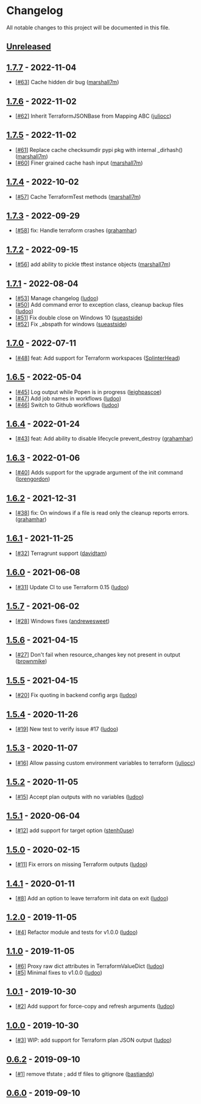 # Changelog

All notable changes to this project will be documented in this file.
<!-- markdownlint-disable MD024 -->

## [Unreleased]


<!-- None < 2022-11-04 13:00:05+00:00 -->


## [1.7.7] - 2022-11-04
<!-- 2022-11-04 13:00:05+00:00 < 2022-11-02 13:49:30+00:00 -->

- [[#63](https://github.com/GoogleCloudPlatform/terraform-python-testing-helper/pull/63)] Cache hidden dir bug ([marshall7m](https://github.com/marshall7m)) <!-- 2022-11-04 12:57:20+00:00 -->

## [1.7.6] - 2022-11-02

- [[#62](https://github.com/GoogleCloudPlatform/terraform-python-testing-helper/pull/62)] Inherit TerraformJSONBase from Mapping ABC ([juliocc](https://github.com/juliocc)) <!-- 2022-11-02 13:43:24+00:00 -->

## [1.7.5] - 2022-11-02
<!-- 2022-11-02 06:51:48+00:00 < 2022-10-02 16:42:19+00:00 -->

- [[#61](https://github.com/GoogleCloudPlatform/terraform-python-testing-helper/pull/61)] Replace cache checksumdir pypi pkg with internal _dirhash() ([marshall7m](https://github.com/marshall7m)) <!-- 2022-11-02 06:30:26+00:00 -->
- [[#60](https://github.com/GoogleCloudPlatform/terraform-python-testing-helper/pull/60)] Finer grained cache hash input ([marshall7m](https://github.com/marshall7m)) <!-- 2022-11-01 09:05:28+00:00 -->

## [1.7.4] - 2022-10-02
<!-- 2022-10-02 16:42:19+00:00 < 2022-09-29 11:34:08+00:00 -->

- [[#57](https://github.com/GoogleCloudPlatform/terraform-python-testing-helper/pull/57)] Cache TerraformTest methods ([marshall7m](https://github.com/marshall7m)) <!-- 2022-10-02 16:38:46+00:00 -->

## [1.7.3] - 2022-09-29
<!-- 2022-09-29 11:34:08+00:00 < 2022-09-15 05:29:49+00:00 -->

- [[#58](https://github.com/GoogleCloudPlatform/terraform-python-testing-helper/pull/58)] fix: Handle terraform crashes ([grahamhar](https://github.com/grahamhar)) <!-- 2022-09-23 14:38:29+00:00 -->

## [1.7.2] - 2022-09-15
<!-- 2022-09-15 05:29:49+00:00 < 2022-08-04 11:44:18+00:00 -->

- [[#56](https://github.com/GoogleCloudPlatform/terraform-python-testing-helper/pull/56)] add ability to pickle tftest instance objects ([marshall7m](https://github.com/marshall7m)) <!-- 2022-09-15 05:22:57+00:00 -->

## [1.7.1] - 2022-08-04

<!-- 2022-08-04 11:44:18+00:00 < 2022-07-11 12:09:43+00:00 -->

- [[#53](https://github.com/GoogleCloudPlatform/terraform-python-testing-helper/pull/53)] Manage changelog ([ludoo](https://github.com/ludoo)) <!-- 2022-08-04 11:41:42+00:00 -->
- [[#50](https://github.com/GoogleCloudPlatform/terraform-python-testing-helper/pull/50)] Add command error to exception class, cleanup backup files ([ludoo](https://github.com/ludoo)) <!-- 2022-08-04 10:45:06+00:00 -->
- [[#51](https://github.com/GoogleCloudPlatform/terraform-python-testing-helper/pull/51)] Fix double close on Windows 10 ([sueastside](https://github.com/sueastside)) <!-- 2022-08-04 10:35:48+00:00 -->
- [[#52](https://github.com/GoogleCloudPlatform/terraform-python-testing-helper/pull/52)] Fix _abspath for windows ([sueastside](https://github.com/sueastside)) <!-- 2022-08-04 10:21:34+00:00 -->

## [1.7.0] - 2022-07-11

<!-- 2022-07-11 12:09:43+00:00 < 2022-05-04 14:07:59+00:00 -->

- [[#48](https://github.com/GoogleCloudPlatform/terraform-python-testing-helper/pull/48)] feat: Add support for Terraform workspaces ([SplinterHead](https://github.com/SplinterHead)) <!-- 2022-07-11 08:24:43+00:00 -->

## [1.6.5] - 2022-05-04

<!-- 2022-05-04 14:07:59+00:00 < 2022-01-24 13:38:06+00:00 -->

- [[#45](https://github.com/GoogleCloudPlatform/terraform-python-testing-helper/pull/45)] Log output while Popen is in progress ([leighpascoe](https://github.com/leighpascoe)) <!-- 2022-05-04 13:46:56+00:00 -->
- [[#47](https://github.com/GoogleCloudPlatform/terraform-python-testing-helper/pull/47)] Add job names in workflows ([ludoo](https://github.com/ludoo)) <!-- 2022-05-03 17:49:30+00:00 -->
- [[#46](https://github.com/GoogleCloudPlatform/terraform-python-testing-helper/pull/46)] Switch to Github workflows ([ludoo](https://github.com/ludoo)) <!-- 2022-05-03 17:40:27+00:00 -->

## [1.6.4] - 2022-01-24

<!-- 2022-01-24 13:38:06+00:00 < 2022-01-06 18:33:27+00:00 -->

- [[#43](https://github.com/GoogleCloudPlatform/terraform-python-testing-helper/pull/43)] feat: Add ability to disable lifecycle prevent_destroy ([grahamhar](https://github.com/grahamhar)) <!-- 2022-01-24 10:09:31+00:00 -->

## [1.6.3] - 2022-01-06

<!-- 2022-01-06 18:33:27+00:00 < 2021-12-31 09:37:01+00:00 -->

- [[#40](https://github.com/GoogleCloudPlatform/terraform-python-testing-helper/pull/40)] Adds support for the upgrade argument of the init command ([lorengordon](https://github.com/lorengordon)) <!-- 2022-01-06 18:30:16+00:00 -->

## [1.6.2] - 2021-12-31

<!-- 2021-12-31 09:37:01+00:00 < 2021-11-25 14:53:54+00:00 -->

- [[#38](https://github.com/GoogleCloudPlatform/terraform-python-testing-helper/pull/38)] fix: On windows if a file is read only the cleanup reports errors. ([grahamhar](https://github.com/grahamhar)) <!-- 2021-11-25 14:51:23+00:00 -->

## [1.6.1] - 2021-11-25

<!-- 2021-11-25 14:53:54+00:00 < 2021-06-07 22:20:11+00:00 -->

- [[#32](https://github.com/GoogleCloudPlatform/terraform-python-testing-helper/pull/32)] Terragrunt support ([davidtam](https://github.com/davidtam)) <!-- 2021-06-07 22:16:39+00:00 -->

## [1.6.0] - 2021-06-08

<!-- 2021-06-07 22:20:11+00:00 < 2021-06-02 19:14:25+00:00 -->

- [[#31](https://github.com/GoogleCloudPlatform/terraform-python-testing-helper/pull/31)] Update CI to use Terraform 0.15 ([ludoo](https://github.com/ludoo)) <!-- 2021-06-03 06:00:32+00:00 -->

## [1.5.7] - 2021-06-02

<!-- 2021-06-02 19:14:25+00:00 < 2021-04-15 05:40:18+00:00 -->

- [[#28](https://github.com/GoogleCloudPlatform/terraform-python-testing-helper/pull/28)] Windows fixes ([andrewesweet](https://github.com/andrewesweet)) <!-- 2021-06-02 19:10:02+00:00 -->

## [1.5.6] - 2021-04-15

<!-- 2021-04-15 05:40:18+00:00 < 2021-04-15 05:26:39+00:00 -->

- [[#27](https://github.com/GoogleCloudPlatform/terraform-python-testing-helper/pull/27)] Don't fail when resource_changes key not present in output ([brownmike](https://github.com/brownmike)) <!-- 2021-04-15 05:23:26+00:00 -->

## [1.5.5] - 2021-04-15

<!-- 2021-04-15 05:26:39+00:00 < 2020-11-26 16:22:15+00:00 -->

- [[#20](https://github.com/GoogleCloudPlatform/terraform-python-testing-helper/pull/20)] Fix quoting in backend config args ([ludoo](https://github.com/ludoo)) <!-- 2020-11-26 16:20:21+00:00 -->

## [1.5.4] - 2020-11-26

<!-- 2020-11-26 16:22:15+00:00 < 2020-11-07 16:47:29+00:00 -->

- [[#19](https://github.com/GoogleCloudPlatform/terraform-python-testing-helper/pull/19)] New test to verify issue #17 ([ludoo](https://github.com/ludoo)) <!-- 2020-11-26 11:18:59+00:00 -->

## [1.5.3] - 2020-11-07

<!-- 2020-11-07 16:47:29+00:00 < 2020-11-05 16:50:05+00:00 -->

- [[#16](https://github.com/GoogleCloudPlatform/terraform-python-testing-helper/pull/16)] Allow passing custom environment variables to terraform ([juliocc](https://github.com/juliocc)) <!-- 2020-11-07 16:44:33+00:00 -->

## [1.5.2] - 2020-11-05

<!-- 2020-11-05 16:50:05+00:00 < 2020-06-04 07:40:00+00:00 -->

- [[#15](https://github.com/GoogleCloudPlatform/terraform-python-testing-helper/pull/15)] Accept plan outputs with no variables ([ludoo](https://github.com/ludoo)) <!-- 2020-11-05 16:48:22+00:00 -->

## [1.5.1] - 2020-06-04

<!-- 2020-06-04 07:40:00+00:00 < 2020-02-15 13:08:48+00:00 -->

- [[#12](https://github.com/GoogleCloudPlatform/terraform-python-testing-helper/pull/12)] add support for target option ([stenh0use](https://github.com/stenh0use)) <!-- 2020-02-15 13:07:07+00:00 -->

## [1.5.0] - 2020-02-15

<!-- 2020-02-15 13:08:48+00:00 < 2020-01-11 16:46:43+00:00 -->

- [[#11](https://github.com/GoogleCloudPlatform/terraform-python-testing-helper/pull/11)] Fix errors on missing Terraform outputs ([ludoo](https://github.com/ludoo)) <!-- 2020-01-11 16:26:48+00:00 -->

## [1.4.1] - 2020-01-11

<!-- 2020-01-11 16:46:43+00:00 < 2020-01-11 16:33:54+00:00 -->

- [[#8](https://github.com/GoogleCloudPlatform/terraform-python-testing-helper/pull/8)] Add an option to leave terraform init data on exit ([ludoo](https://github.com/ludoo)) <!-- 2019-11-16 19:42:49+00:00 -->

## [1.2.0] - 2019-11-05

<!-- 2019-11-05 05:39:42+00:00 < 2019-11-05 05:05:17+00:00 -->

- [[#4](https://github.com/GoogleCloudPlatform/terraform-python-testing-helper/pull/4)] Refactor module and tests for v1.0.0 ([ludoo](https://github.com/ludoo)) <!-- 2019-10-30 06:19:34+00:00 -->

## [1.1.0] - 2019-11-05

<!-- 2019-11-05 05:05:17+00:00 < 2019-10-30 06:38:21+00:00 -->

- [[#6](https://github.com/GoogleCloudPlatform/terraform-python-testing-helper/pull/6)] Proxy raw dict attributes in TerraformValueDict ([ludoo](https://github.com/ludoo)) <!-- 2019-11-05 05:04:12+00:00 -->
- [[#5](https://github.com/GoogleCloudPlatform/terraform-python-testing-helper/pull/5)] Minimal fixes to v1.0.0 ([ludoo](https://github.com/ludoo)) <!-- 2019-10-30 06:37:13+00:00 -->

## [1.0.1] - 2019-10-30

<!-- 2019-10-30 06:38:21+00:00 < 2019-10-30 06:21:04+00:00 -->

- [[#2](https://github.com/GoogleCloudPlatform/terraform-python-testing-helper/pull/2)] Add support for force-copy and refresh arguments ([ludoo](https://github.com/ludoo)) <!-- 2019-09-07 12:31:14+00:00 -->

## [1.0.0] - 2019-10-30

<!-- 2019-10-30 06:21:04+00:00 < 2019-09-10 13:54:14+00:00 -->

- [[#3](https://github.com/GoogleCloudPlatform/terraform-python-testing-helper/pull/3)] WIP: add support for Terraform plan JSON output ([ludoo](https://github.com/ludoo)) <!-- 2019-09-10 06:55:27+00:00 -->

## [0.6.2] - 2019-09-10

<!-- 2019-09-10 13:54:14+00:00 < 2019-09-10 06:58:18+00:00 -->

- [[#1](https://github.com/GoogleCloudPlatform/terraform-python-testing-helper/pull/1)] remove tfstate ; add tf files to gitignore ([bastiandg](https://github.com/bastiandg)) <!-- 2019-03-29 08:13:06+00:00 -->

## [0.6.0] - 2019-09-10

<!-- 2019-09-10 06:58:18+00:00 < None -->

<!-- markdown-link-check-disable -->
[Unreleased]: https://github.com/GoogleCloudPlatform/terraform-python-testing-helper/compare/v1.7.7...HEAD
[1.7.7]: https://github.com/GoogleCloudPlatform/terraform-python-testing-helper/compare/v1.7.6...v1.7.7
[1.7.6]: https://github.com/GoogleCloudPlatform/terraform-python-testing-helper/compare/v1.7.5...v1.7.6
[1.7.5]: https://github.com/GoogleCloudPlatform/terraform-python-testing-helper/compare/v1.7.4...v1.7.5
[1.7.4]: https://github.com/GoogleCloudPlatform/terraform-python-testing-helper/compare/v1.7.3...v1.7.4
[1.7.3]: https://github.com/GoogleCloudPlatform/terraform-python-testing-helper/compare/v1.7.2...v1.7.3
[1.7.2]: https://github.com/GoogleCloudPlatform/terraform-python-testing-helper/compare/v1.7.1...v1.7.2
[1.7.1]: https://github.com/GoogleCloudPlatform/terraform-python-testing-helper/compare/v1.7.0...v1.7.1
[1.7.0]: https://github.com/GoogleCloudPlatform/terraform-python-testing-helper/compare/v1.6.5...v1.7.0
[1.6.5]: https://github.com/GoogleCloudPlatform/terraform-python-testing-helper/compare/v1.6.4...v1.6.5
[1.6.4]: https://github.com/GoogleCloudPlatform/terraform-python-testing-helper/compare/v1.6.3...v1.6.4
[1.6.3]: https://github.com/GoogleCloudPlatform/terraform-python-testing-helper/compare/v1.6.2...v1.6.3
[1.6.2]: https://github.com/GoogleCloudPlatform/terraform-python-testing-helper/compare/v1.6.1...v1.6.2
[1.6.1]: https://github.com/GoogleCloudPlatform/terraform-python-testing-helper/compare/v1.6.0...v1.6.1
[1.6.0]: https://github.com/GoogleCloudPlatform/terraform-python-testing-helper/compare/v1.5.7...v1.6.0
[1.5.7]: https://github.com/GoogleCloudPlatform/terraform-python-testing-helper/compare/v1.5.6...v1.5.7
[1.5.6]: https://github.com/GoogleCloudPlatform/terraform-python-testing-helper/compare/v1.5.5...v1.5.6
[1.5.5]: https://github.com/GoogleCloudPlatform/terraform-python-testing-helper/compare/v1.5.4...v1.5.5
[1.5.4]: https://github.com/GoogleCloudPlatform/terraform-python-testing-helper/compare/v1.5.3...v1.5.4
[1.5.3]: https://github.com/GoogleCloudPlatform/terraform-python-testing-helper/compare/v1.5.2...v1.5.3
[1.5.2]: https://github.com/GoogleCloudPlatform/terraform-python-testing-helper/compare/v1.5.1...v1.5.2
[1.5.1]: https://github.com/GoogleCloudPlatform/terraform-python-testing-helper/compare/v1.5.0...v1.5.1
[1.5.0]: https://github.com/GoogleCloudPlatform/terraform-python-testing-helper/compare/v1.4.1...v1.5.0
[1.4.1]: https://github.com/GoogleCloudPlatform/terraform-python-testing-helper/compare/v1.2.0...v1.4.1
[1.2.0]: https://github.com/GoogleCloudPlatform/terraform-python-testing-helper/compare/v1.1.0...v1.2.0
[1.1.0]: https://github.com/GoogleCloudPlatform/terraform-python-testing-helper/compare/v1.0.1...v1.1.0
[1.0.1]: https://github.com/GoogleCloudPlatform/terraform-python-testing-helper/compare/v1.0.0...v1.0.1
[1.0.0]: https://github.com/GoogleCloudPlatform/terraform-python-testing-helper/compare/v0.6.2...v1.0.0
[0.6.2]: https://github.com/GoogleCloudPlatform/terraform-python-testing-helper/compare/v0.6.0...v0.6.2
[0.6.0]: https://github.com/GoogleCloudPlatform/terraform-python-testing-helper/compare/v0.1...v0.6.0

